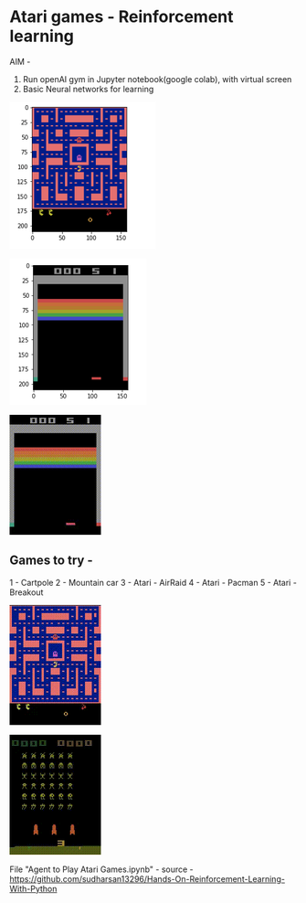 # Atari games - Reinforcement learning

AIM - 
1. Run openAI gym in Jupyter notebook(google colab), with virtual screen
2. Basic Neural networks for learning

![PacMan](Images/1.png)

![Breakout](Images/2.png)

![Breakout - Before Training](Images/Breakout-untrained.gif)

## Games to try -   
1 - Cartpole
2 - Mountain car
3 - Atari - AirRaid
4 - Atari - Pacman
5 - Atari - Breakout


![Breakout](Images/Pacman.gif)

![Breakout](Images/SpaceInvaders.gif)

File "Agent to Play Atari Games.ipynb" - source - https://github.com/sudharsan13296/Hands-On-Reinforcement-Learning-With-Python

